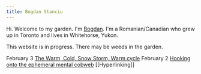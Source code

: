 ```yaml
---
title: Bogdan Stanciu
---
```


Hi. Welcome to my garden. I'm [Bogdan](Bogdan.md). I'm a Romanian/Canadian who grew up in Toronto and lives in Whitehorse, Yukon.
 
This website is in progress. There may be weeds in the garden.

February 3 [The Warm, Cold, Snow Storm, Warm cycle](The%20Warm,%20Cold,%20Snow%20Storm,%20Warm%20cycle)
February 2 [Hooking onto the ephemeral mental cobweb](Hooking%20onto%20the%20ephemeral%20mental%20cobweb.md)
[[Hyperlinking]]
